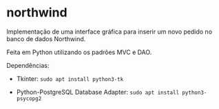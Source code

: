 # northwind

Implementação de uma interface gráfica para inserir um novo pedido no banco de dados Northwind.

Feita em Python utilizando os padrões MVC e DAO.

Dependências:

- Tkinter: `sudo apt install python3-tk`

- Python-PostgreSQL Database Adapter: `sudo apt install python3-psycopg2`
